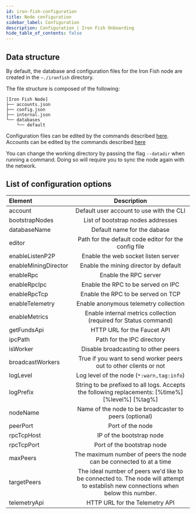 ```yaml
---
id: iron-fish-configuration
title: Node configuration
sidebar_label: Configuration
description: Configuration | Iron Fish Onboarding
hide_table_of_contents: false
---
```


## Data structure
By default, the database and configuration files for the Iron Fish node are created in the `~./ironfish` directory.

The file structure is composed of the following:
```
[Iron Fish Node]
├── accounts.json
├── config.json
├── internal.json
└── databases
    └── default
```

Configuration files can be edited by the commands described [here](cli.md#config). Accounts can be edited by the commands described [here](cli.md#account--wallet)

You can change the working directory by passing the flag `--datadir` when running a command. Doing so will require you to sync the node again with the network.

## List of configuration options

| Element              | Description |
| :--------            | :-------------------------------------------------------------------------------------: |
| account              | Default user account to use with the CLI |
| bootstrapNodes       | List of bootstrap nodes addresses |
| databaseName         | Default name for the dabase |
| editor               | Path for the default code editor for the config file |
| enableListenP2P      | Enable the web socket listen server |
| enableMiningDirector | Enable the mining director by default |
| enableRpc            | Enable the RPC server |
| enableRpcIpc         | Enable the RPC to be served on IPC |
| enableRpcTcp         | Enable the RPC to be served on TCP |
| enableTelemetry      | Enable anonymous telemetry collection |
| enableMetrics        | Enable internal metrics collection (required for Status command) |
| getFundsApi          | HTTP URL for the Faucet API |
| ipcPath              | Path for the IPC directory |
| isWorker             | Disable broadcasting to other peers |
| broadcastWorkers     | True if you want to send worker peers out to other clients or not |
| logLevel             | Log level of the node (`*:warn,tag:info`) |
| logPrefix            | String to be prefixed to all logs. Accepts the following replacements: [%time%] [%level%] [%tag%] |
| nodeName             | Name of the node to be broadcaster to peers (optional) |
| peerPort             | Port of the node |
| rpcTcpHost           | IP of the bootstrap node |
| rpcTcpPort           | Port of the bootstrap node |
| maxPeers             | The maximum number of peers the node can be connected to at a time |
| targetPeers          | The ideal number of peers we'd like to be connected to. The node will attempt to establish new connections when below this number. |
| telemetryApi         | HTTP URL for the Telemetry API |